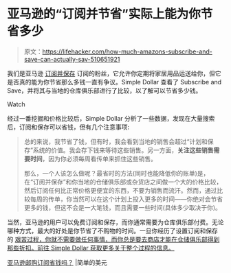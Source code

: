 # 亚马逊的“订阅并节省”实际上能为你节省多少

> 原文：<https://lifehacker.com/how-much-amazons-subscribe-and-save-can-actually-sav-510651921>

我们是亚马逊 [订阅并保存](http://www.amazon.com/gp/subscribe-and-save/details/?asc_campaign=InlineText&asc_refurl=https://lifehacker.com/how-much-amazons-subscribe-and-save-can-actually-sav-510651921&asc_source=&tag=kinjalifehackerlink-20) 订阅的粉丝，它允许你定期将家居用品运送给你，但它是否真的能为你节省那么多钱一直有争议。Simple Dollar 查看了 Subscribe and Save，并将其与当地的仓库俱乐部进行了比较，以了解可以节省多少钱。

Watch

经过一番挖掘和价格比较后，Simple Dollar 分析了一些数据，发现在大量搜索后，订阅和保存可以省钱，但有几个注意事项:

> 总的来说，我节省了钱，但有时，我会看到当地的销售会超过“计划和保存”系统的价值。我会存下钱来等待这些销售。另一方面，**关注这些销售需要时间**，因为你必须每周看传单来抓住这些销售。
> 
> 那么，一个人该怎么做呢？最省时的方法(同时也能降低你的账单)是，在“订阅并保存”和你当地的仓储俱乐部或杂货店之间做一个大的价格比较，然后订阅任何比正常价格更便宜的东西，不要为销售而流汗。然而，通过比较每周的传单，你当然可以在这个计划上投入更多的时间——你绝对会节省更多的钱，但这不会是一大笔钱，而且需要一些时间(具体多少取决于你)。

当然，亚马逊的用户可以免费订阅和保存，而你通常需要为仓库俱乐部付费。无论哪种方式，最大的好处是你节省了不购物的时间。一旦你经历了设置订阅和保存 的 [艰苦过程，你就不需要做任何事情，而你总是要去商店才能在仓储俱乐部得到那些折扣。前往 Simple Dollar 获取更多关于整个过程的信息。](https://lifehacker.com/i-hate-grocery-shopping-this-is-how-i-fixed-it-5935295)

[亚马逊邮购订阅省钱吗？](http://www.thesimpledollar.com/2013/05/24/do-amazon-mail-order-subscriptions-save-money/) |简单的美元